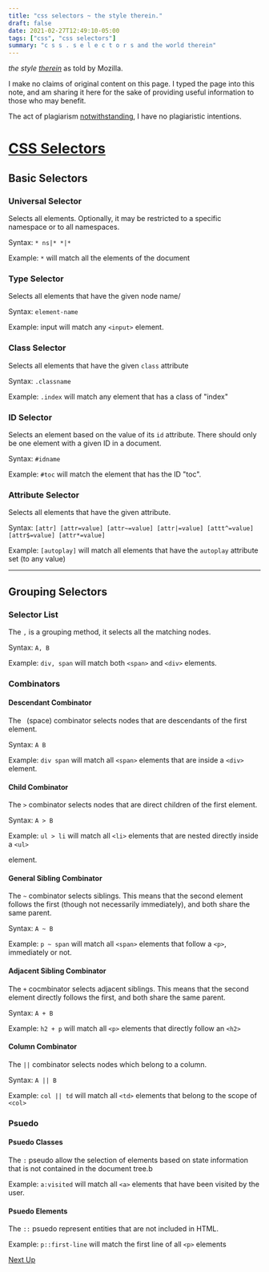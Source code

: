 ```yaml
---
title: "css selectors ~ the style therein."
draft: false
date: 2021-02-27T12:49:10-05:00
tags: ["css", "css selectors"]
summary: "c s s . s e l e c t o r s and the world therein"
---
```

*the style [therein](https://www.wordnik.com/words/therein)*
as told by Mozilla. 

I make no claims of original content on this page. 
I typed the page into this note, and am sharing it here for the sake of providing useful information to those who may benefit.

The act of plagiarism [notwithstanding](https://www.wordnik.com/words/notwithstanding), I have no plagiaristic intentions.

# [CSS Selectors](https://developer.mozilla.org/en-US/docs/Web/CSS/CSS_Selectors#combinators#combinators)

## Basic Selectors

### Universal Selector

Selects all elements. Optionally, it may be restricted to a specific namespace or to all namespaces.

Syntax: `* ns|* *|*`

Example: `*` will match all the elements of the document

### Type Selector

Selects all elements that have the given node name/

Syntax: `element-name`

Example: input will match any `<input>` element.

### Class Selector

Selects all elements that have the given `class` attribute

Syntax: `.classname`

Example: `.index` will match any element that has a class of "index"

### ID Selector

Selects an element based on the value of its `id` attribute. There should only be one element with a given ID in a document.

Syntax: `#idname`

Example: `#toc` will match the element that has the ID "toc".

### Attribute Selector

Selects all elements that have the given attribute. 

Syntax: `[attr] [attr=value] [attr~=value] [attr|=value] [attt^=value] [attr$=value] [attr*=value]`

Example: `[autoplay]` will match all elements that have the `autoplay` attribute set (to any value)

---

## Grouping Selectors

### Selector List

The `,` is a grouping method, it selects all the matching nodes.

Syntax: `A, B`

Example: `div, span` will match both `<span>` and `<div>` elements.

### Combinators

#### **Descendant Combinator**

The ` `(space) combinator selects nodes that are descendants of the first element.

Syntax: `A B`

Example: `div span` will match all `<span>` elements that are inside a `<div>` element.

#### **Child Combinator**

The `>` combinator selects nodes that are direct children of the first element.

Syntax: `A > B`

Example: `ul > li` will match all `<li>` elements that are nested directly inside a `<ul>`

element.

#### **General Sibling Combinator**

The `~` combinator selects siblings. This means that the second element follows the first (though not necessarily immediately), and both share the same parent.

Syntax: `A ~ B`

Example: `p ~ span` will match all `<span>` elements that follow a `<p>`, immediately or not.

#### Adjacent Sibling Combinator

The `+` cocmbinator selects adjacent siblings. This means that the second element directly follows the first, and both share the same parent.

Syntax: `A + B`

Example: `h2 + p` will match all `<p>` elements that directly follow an `<h2>`

#### Column Combinator

The `||` combinator selects nodes which belong to a column.

Syntax: `A || B`

Example: `col || td` will match all `<td>` elements that belong to the scope of `<col>`

### Psuedo

#### Psuedo Classes

The `:` pseudo allow the selection of elements based on state information that is not contained in the document tree.b 

Example: `a:visited` will match all `<a>` elements that have been visited by the user.

#### Psuedo Elements

The `::` psuedo represent entities that are not included in HTML.

Example: `p::first-line` will match the first line of all `<p>` elements



[Next Up](https://developer.mozilla.org/en-US/docs/Web/CSS/CSS_Selectors/Using_the_:target_pseudo-class_in_selectors)

